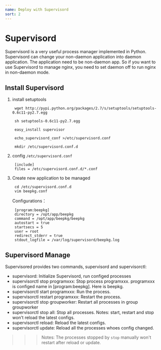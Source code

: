 ```yaml
---
name: Deploy with Supervisord 
sort: 2
---
```


# Supervisord

Supervisord is a very useful process manager implemented in Python.  Supervisord can change your non-daemon application into daemon application. The application need to be non-daemon app. 
So if you want to use Supervisord to manage nginx, you need to set daemon off to run nginx in non-daemon mode.


## Install Supervisord

1. install setuptools

		wget http://pypi.python.org/packages/2.7/s/setuptools/setuptools-0.6c11-py2.7.egg
		
		sh setuptools-0.6c11-py2.7.egg 
		
		easy_install supervisor
		
		echo_supervisord_conf >/etc/supervisord.conf
		
		mkdir /etc/supervisord.conf.d

2. config `/etc/supervisord.conf`

		[include]
		files = /etc/supervisord.conf.d/*.conf

3. Create new application to be managed

		cd /etc/supervisord.conf.d
		vim beepkg.conf
	
	Configurations：
	
		[program:beepkg]
		directory = /opt/app/beepkg
		command = /opt/app/beepkg/beepkg
		autostart = true
		startsecs = 5
		user = root
		redirect_stderr = true
		stdout_logfile = /var/log/supervisord/beepkg.log
		
## Supervisord Manage

Supervisored provides two commands, supervisord and supervisorctl:

* supervisord: Initialize Supervisord, run configed processes
* supervisorctl stop programxxx: Stop process programxxx. programxxx is configed name in [program:beepkg]. Here is beepkg.
* supervisorctl start programxxx: Run the process.
* supervisorctl restart programxxx: Restart the process.
* supervisorctl stop groupworker:  Restart all processes in group groupworker
* supervisorctl stop all: Stop all processes. Notes: start, restart and stop won't reload the latest configs.
* supervisorctl reload: Reload the latest configs.
* supervisorctl update: Reload all the processes whoes config changed.


>>>Notes: The processes stopped by `stop` manually won't restart after reload or update.
